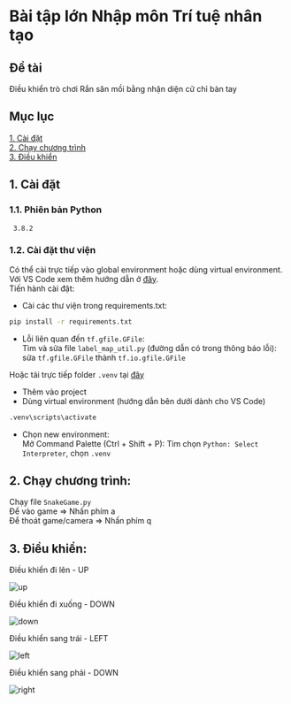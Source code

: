 # Bài tập lớn Nhập môn Trí tuệ nhân tạo

## Đề tài  
Điều khiển trò chơi Rắn săn mồi bằng nhận diện cử chỉ bàn tay

## Mục lục
[1. Cài đặt](#1-Cài-đặt)  
[2. Chạy chương trình](#2-Chạy-chương-trình)  
[3. Điều khiển](#3-Điều-khiển)  


## 1. Cài đặt
### 1.1. Phiên bản Python  
``` 3.8.2```

### 1.2. Cài đặt thư viện
Có thể cài trực tiếp vào global environment hoặc dùng virtual environment.  
Với VS Code xem thêm hướng dẫn ở [đây](https://code.visualstudio.com/docs/python/python-tutorial#_install-and-use-packages).    
Tiến hành cài đặt: 
- Cài các thư viện trong requirements.txt: 
```bash
pip install -r requirements.txt
```
- Lỗi liên quan đến ```tf.gfile.GFile```:   
Tìm và sửa file ```label_map_util.py``` (đường dẫn có trong thông báo lỗi): sửa ```tf.gfile.GFile``` thành ```tf.io.gfile.GFile```


Hoặc tải trực tiếp folder ```.venv``` tại [đây](https://drive.google.com/file/d/1ruM0_h4wbADF-029CosUpzho6rvf8Vq3/view?usp=sharing)
- Thêm vào project  
- Dùng virtual environment (hướng dẫn bên dưới dành cho VS Code)  
```bash
.venv\scripts\activate
```
- Chọn new environment:   
Mở Command Palette (Ctrl + Shift + P): Tìm chọn ```Python: Select Interpreter```, chọn ```.venv``` 

## 2. Chạy chương trình:  
Chạy file ```SnakeGame.py```  
Để vào game => Nhấn phím a  
Để thoát game/camera => Nhấn phím q  

## 3. Điều khiển:

Điều khiển đi lên - UP

![up](/screenshot/up.png)

Điều khiển đi xuống - DOWN

![down](/screenshot/down.png)

Điều khiển sang trái - LEFT

![left](/screenshot/left.png)

Điều khiển sang phải - DOWN
 
![right](/screenshot/right.png)
